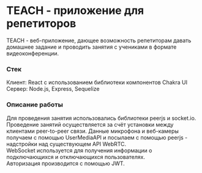# TEACH - приложение для репетиторов

TEACH - веб-приложение, дающее возможность репетиторам давать домашнее задание и проводить занятия с учениками в формате видеоконференции.

### Стек
Клиент: React с использованием библиотеки компонентов Chakra UI  
Сервер: Node.js, Express, Sequelize

### Описание работы
Для проведения занятия использовались библиотеки peerjs и socket.io.  
Проведение занятий осуществляется за счёт установки между клиентами peer-to-peer связи. Данные микрофона и веб-камеры получаем с помощью UserMediaAPI и посылаем с помощью peerjs - надстройки над существующем API WebRTC.  
WebSocket используется для получения информации о подключающихся и отключающихся пользователях.  
Авторизация производится с помощью JWT.
